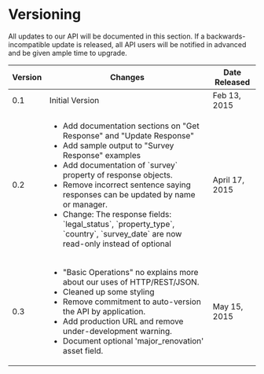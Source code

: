 
# Versioning
All updates to our API will be documented in this section. If a backwards-incompatible update is released, all API users will be notified in advanced and be given ample time to upgrade.


<table>
  <thead>
    <tr>
      <th>Version</th>
      <th>Changes</th>
      <th>Date Released</th>
    </tr>
  </thead>
  <tbody>
    <tr>
      <td>0.1</td>
      <td>Initial Version</td>
      <td>Feb 13, 2015</td>
    </tr>
    <tr>
      <td>0.2</td>
      <td>
        <ul>
          <li>Add documentation sections on "Get Response" and  "Update Response"</li>
          <li>Add sample output to "Survey Response" examples</li>
          <li>Add documentation of `survey` property of response objects.</li>
          <li>Remove incorrect sentence saying responses can be updated by name or manager.</li>
          <li>Change: The response fields: `legal_status`, `property_type`, `country`, `survey_date` are now read-only instead of optional</li>
        </td>
      <td>April 17, 2015</td>
    </tr>
    <tr>
      <td>0.3</td>
      <td>
        <ul>
          <li>"Basic Operations" no explains more about our uses of HTTP/REST/JSON.</li>
          <li>Cleaned up some styling</li>
          <li>Remove commitment to auto-version the API by application.</li>
          <li>Add production URL and remove under-development warning.</li>
          <li>Document optional 'major_renovation' asset field.</li>
        </td>
      <td>May 15, 2015</td>
    </tr>
  </tbody>
</table>

